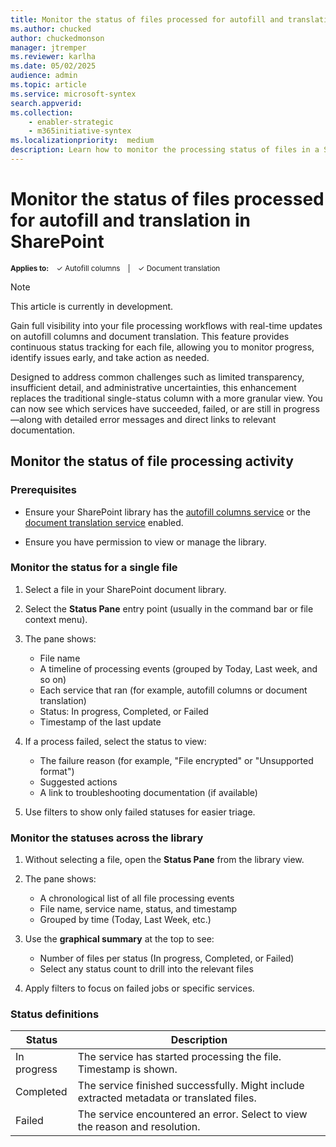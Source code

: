 ```yaml
---
title: Monitor the status of files processed for autofill and translation in SharePoint
ms.author: chucked
author: chuckedmonson
manager: jtremper
ms.reviewer: karlha
ms.date: 05/02/2025
audience: admin
ms.topic: article
ms.service: microsoft-syntex
search.appverid: 
ms.collection: 
    - enabler-strategic
    - m365initiative-syntex
ms.localizationpriority:  medium
description: Learn how to monitor the processing status of files in a SharePoint document library.
---
```


# Monitor the status of files processed for autofill and translation in SharePoint

<sup>**Applies to:**  &ensp; &#10003; Autofill columns &ensp; | &ensp; &#10003; Document translation</sup>

> [!NOTE]
> This article is currently in development.

Gain full visibility into your file processing workflows with real-time updates on autofill columns and document translation. This feature provides continuous status tracking for each file, allowing you to monitor progress, identify issues early, and take action as needed.

Designed to address common challenges such as limited transparency, insufficient detail, and administrative uncertainties, this enhancement replaces the traditional single-status column with a more granular view. You can now see which services have succeeded, failed, or are still in progress—along with detailed error messages and direct links to relevant documentation.

## Monitor the status of file processing activity

### Prerequisites

- Ensure your SharePoint library has the [autofill columns service](autofill-overview.md) or the [document translation service](translation-overview.md) enabled.

- Ensure you have permission to view or manage the library.

### Monitor the status for a single file

1. Select a file in your SharePoint document library.

2. Select the **Status Pane** entry point (usually in the command bar or file context menu).

3. The pane shows:
   - File name
   - A timeline of processing events (grouped by Today, Last week, and so on)
   - Each service that ran (for example, autofill columns or document translation)
   - Status: In progress, Completed, or Failed
   - Timestamp of the last update

4. If a process failed, select the status to view:
   - The failure reason (for example, "File encrypted" or "Unsupported format")
   - Suggested actions
   - A link to troubleshooting documentation (if available)

5. Use filters to show only failed statuses for easier triage.

### Monitor the statuses across the library

1. Without selecting a file, open the **Status Pane** from the library view.

2. The pane shows:
   - A chronological list of all file processing events
   - File name, service name, status, and timestamp
   - Grouped by time (Today, Last Week, etc.)

3. Use the **graphical summary** at the top to see:
   - Number of files per status (In progress, Completed, or Failed)
   - Select any status count to drill into the relevant files

4. Apply filters to focus on failed jobs or specific services.

### Status definitions

| Status       | Description                                                                 |
|--------------|-----------------------------------------------------------------------------|
| In progress  | The service has started processing the file. Timestamp is shown.           |
| Completed    | The service finished successfully. Might include extracted metadata or translated files. |
| Failed       | The service encountered an error. Select to view the reason and resolution. |
